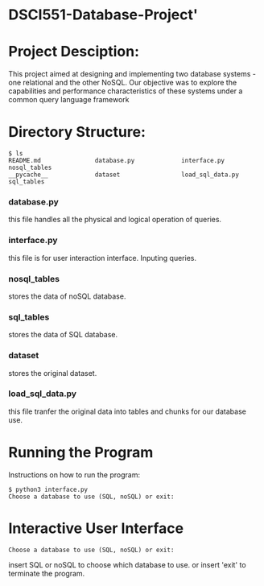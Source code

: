 # DSCI551-Database-Project'

# Project Desciption:
This  project aimed at designing and implementing two database systems - one relational and the other NoSQL. Our objective was to explore the capabilities and performance characteristics of these systems under a common query language framework

# Directory Structure:
```
$ ls
README.md               database.py             interface.py            nosql_tables
__pycache__             dataset                 load_sql_data.py        sql_tables
```
### database.py
this file handles all the physical and logical operation of queries.

### interface.py
this file is for user interaction interface. Inputing queries.

### nosql_tables
stores the data of noSQL database.

### sql_tables
stores the data of SQL database.

### dataset
stores the original dataset.

### load_sql_data.py
this file tranfer the original data into tables and chunks for our database use.


# Running the Program
Instructions on how to run the program:
```
$ python3 interface.py
Choose a database to use (SQL, noSQL) or exit:
```

# Interactive User Interface
```
Choose a database to use (SQL, noSQL) or exit:
```
insert SQL or noSQL to choose which database to use.
or insert 'exit' to terminate the program.
